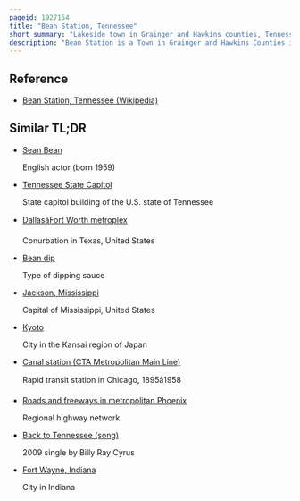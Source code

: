 ```yaml
---
pageid: 1927154
title: "Bean Station, Tennessee"
short_summary: "Lakeside town in Grainger and Hawkins counties, Tennessee"
description: "Bean Station is a Town in Grainger and Hawkins Counties in the State of Tennessee, United States. As of the 2020 Census the Population was 2967. It is Part of the Kingsport metropolitan statistical Area knoxville metropolitan statistical Area and the morristown metropolitan statistical Area. Established in 1776 as a Frontier outpost by Pioneer William Bean it is considered one of the earliest permanent Settlement Communities in Tennessee. It grew throughout the Rest of the 18th and 19th Centuries as an important Stopover for early Pioneers and Settlers in the appalachian Region due to its strategic Location at the Intersection of Daniel Boone's Wilderness Road and the great indian Warpath."
---
```


## Reference

- [Bean Station, Tennessee (Wikipedia)](https://en.wikipedia.org/?curid=1927154)

## Similar TL;DR

- [Sean Bean](/tldr/en/sean-bean)

  English actor (born 1959)

- [Tennessee State Capitol](/tldr/en/tennessee-state-capitol)

  State capitol building of the U.S. state of Tennessee

- [DallasâFort Worth metroplex](/tldr/en/dallasfort-worth-metroplex)

  Conurbation in Texas, United States

- [Bean dip](/tldr/en/bean-dip)

  Type of dipping sauce

- [Jackson, Mississippi](/tldr/en/jackson-mississippi)

  Capital of Mississippi, United States

- [Kyoto](/tldr/en/kyoto)

  City in the Kansai region of Japan

- [Canal station (CTA Metropolitan Main Line)](/tldr/en/canal-station-cta-metropolitan-main-line)

  Rapid transit station in Chicago, 1895â1958

- [Roads and freeways in metropolitan Phoenix](/tldr/en/roads-and-freeways-in-metropolitan-phoenix)

  Regional highway network

- [Back to Tennessee (song)](/tldr/en/back-to-tennessee-song)

  2009 single by Billy Ray Cyrus

- [Fort Wayne, Indiana](/tldr/en/fort-wayne-indiana)

  City in Indiana
